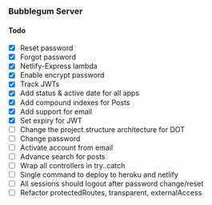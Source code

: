 ### Bubblegum Server

#### Todo

- [x] Reset password
- [x] Forgot password
- [x] Netlify-Express lambda
- [x] Enable encrypt password
- [x] Track JWTs
- [x] Add status & active date for all apps
- [x] Add compound indexes for Posts
- [x] Add support for email
- [x] Set expiry for JWT
- [ ] Change the project structure architecture for DOT
- [ ] Change password
- [ ] Activate account from email
- [ ] Advance search for posts
- [ ] Wrap all controllers in try..catch
- [ ] Single command to deploy to heroku and netlify
- [ ] All sessions should logout after password change/reset
- [ ] Refactor protectedRoutes, transparent, externalAccess
